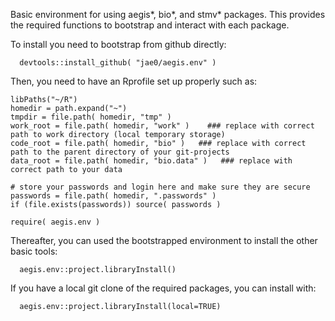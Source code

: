 Basic environment for using aegis*, bio*, and stmv* packages. This provides the required functions to bootstrap and interact with each package.

To install you need to bootstrap from github directly: 

```
  devtools::install_github( "jae0/aegis.env" )
```

Then, you need to have an Rprofile set up properly such as:

```.
libPaths("~/R")
homedir = path.expand("~")
tmpdir = file.path( homedir, "tmp" )
work_root = file.path( homedir, "work" )    ### replace with correct path to work directory (local temporary storage)
code_root = file.path( homedir, "bio" )   ### replace with correct path to the parent directory of your git-projects
data_root = file.path( homedir, "bio.data" )   ### replace with correct path to your data

# store your passwords and login here and make sure they are secure
passwords = file.path( homedir, ".passwords" )
if (file.exists(passwords)) source( passwords )

require( aegis.env ) 
```


Thereafter, you can used the bootstrapped environment to install the other basic tools: 

```
  aegis.env::project.libraryInstall()
```

If you have a local git clone of the required packages, you can install with:

```
  aegis.env::project.libraryInstall(local=TRUE)  

```
